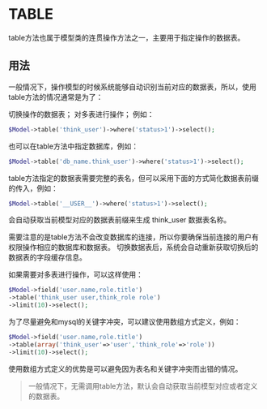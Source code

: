 # TABLE
table方法也属于模型类的连贯操作方法之一，主要用于指定操作的数据表。

## 用法

一般情况下，操作模型的时候系统能够自动识别当前对应的数据表，所以，使用table方法的情况通常是为了：

切换操作的数据表；
对多表进行操作；
例如：
```php
$Model->table('think_user')->where('status>1')->select();
```
也可以在table方法中指定数据库，例如：
```php
$Model->table('db_name.think_user')->where('status>1')->select();
```
table方法指定的数据表需要完整的表名，但可以采用下面的方式简化数据表前缀的传入，例如：
```php
$Model->table('__USER__')->where('status>1')->select();
```
会自动获取当前模型对应的数据表前缀来生成 think_user 数据表名称。

需要注意的是table方法不会改变数据库的连接，所以你要确保当前连接的用户有权限操作相应的数据库和数据表。 切换数据表后，系统会自动重新获取切换后的数据表的字段缓存信息。

如果需要对多表进行操作，可以这样使用：

```php
$Model->field('user.name,role.title')
->table('think_user user,think_role role')
->limit(10)->select();
```
为了尽量避免和mysql的关键字冲突，可以建议使用数组方式定义，例如：

```php
$Model->field('user.name,role.title')
->table(array('think_user'=>'user','think_role'=>'role'))
->limit(10)->select();
```
使用数组方式定义的优势是可以避免因为表名和关键字冲突而出错的情况。

>一般情况下，无需调用table方法，默认会自动获取当前模型对应或者定义的数据表。